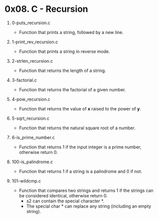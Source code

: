 # 0x08. C - Recursion

1. 0-puts_recursion.c
   - Function that prints a string, followed by a new line.

2. 1-print_rev_recursion.c
   - Function that prints a string in reverse mode.

3. 2-strlen_recursion.c
   - Function that returns the length of a string.

4. 3-factorial.c
   - Function that returns the factorial of a given number.

5. 4-pow_recursion.c
   - Function that returns the value of **x** raised to the power of **y**.

6. 5-sqrt_recursion.c
   - Function that returns the natural square root of a number.

7. 6-is_prime_number.c
   - Function that returns 1 if the input integer is a prime number, otherwise return 0.

8. 100-is_palindrome.c
   - Function that returns 1 if a string is a palindrome and 0 if not.

10. 101-wildcmp.c
    - Function that compares two strings and returns 1 if the strings can be considered identical, otherwise return 0.
      - s2 can contain the special character *.
      - The special char * can replace any string (including an empty string).

